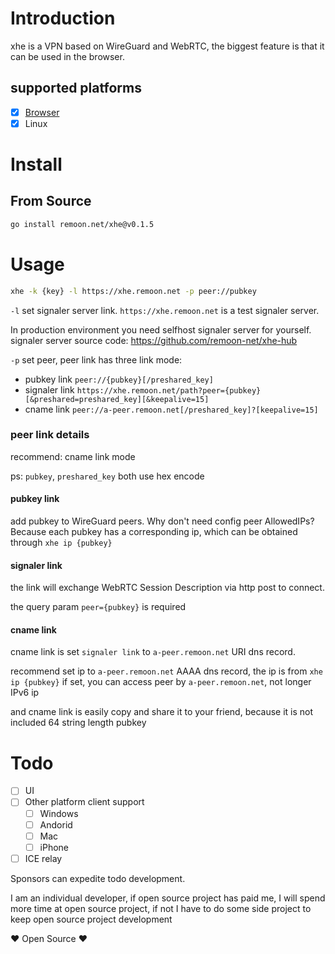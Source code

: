 # Introduction

xhe is a VPN based on WireGuard and WebRTC, the biggest feature is that it can be used in the browser.

## supported platforms

- [x] [Browser](https://github.com/remoon-net/xhe-link)
- [x] Linux

# Install

## From Source

```sh
go install remoon.net/xhe@v0.1.5
```

# Usage

```sh
xhe -k {key} -l https://xhe.remoon.net -p peer://pubkey
```

`-l` set signaler server link. `https://xhe.remoon.net` is a test signaler server.

In production environment you need selfhost signaler server for yourself. signaler server source code: <https://github.com/remoon-net/xhe-hub>

`-p` set peer, peer link has three link mode:

- pubkey link `peer://{pubkey}[/preshared_key]`
- signaler link `https://xhe.remoon.net/path?peer={pubkey}[&preshared=preshared_key][&keepalive=15]`
- cname link `peer://a-peer.remoon.net[/preshared_key]?[keepalive=15]`

### peer link details

recommend: cname link mode

ps: `pubkey`, `preshared_key` both use hex encode

#### pubkey link

add pubkey to WireGuard peers.
Why don't need config peer AllowedIPs? Because each pubkey has a corresponding ip, which can be obtained through `xhe ip {pubkey}`

#### signaler link

the link will exchange WebRTC Session Description via http post to connect.

the query param `peer={pubkey}` is required

#### cname link

cname link is set `signaler link` to `a-peer.remoon.net` URI dns record.

recommend set ip to `a-peer.remoon.net` AAAA dns record, the ip is from `xhe ip {pubkey}`
if set, you can access peer by `a-peer.remoon.net`, not longer IPv6 ip

and cname link is easily copy and share it to your friend, because it is not included 64 string length pubkey

# Todo

- [ ] UI
- [ ] Other platform client support
  - [ ] Windows
  - [ ] Andorid
  - [ ] Mac
  - [ ] iPhone
- [ ] ICE relay

Sponsors can expedite todo development.

I am an individual developer, if open source project has paid me, I will spend more time at open source project,
if not I have to do some side project to keep open source project development

❤ Open Source ❤
